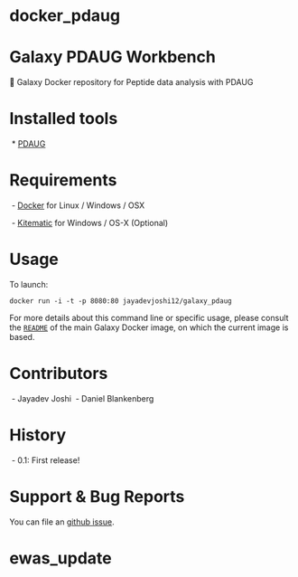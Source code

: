 # docker_pdaug

Galaxy PDAUG Workbench 
==================================

:whale: Galaxy Docker repository for Peptide data analysis with PDAUG

# Installed tools

 * [PDAUG](https://github.com/jaidevjoshi83/pdaug)

# Requirements

 - [Docker](https://docs.docker.com/installation/) for Linux / Windows / OSX
 
 - [Kitematic](https://kitematic.com/) for Windows / OS-X (Optional)

# Usage

To launch:

```
docker run -i -t -p 8080:80 jayadevjoshi12/galaxy_pdaug
```

For more details about this command line or specific usage, please consult the
[`README`](https://github.com/bgruening/docker-galaxy-stable/blob/master/README.md) of the main Galaxy Docker image, on which the current image is based.

# Contributors
 - Jayadev Joshi
 - Daniel Blankenberg

# History

 - 0.1: First release!

# Support & Bug Reports

You can file an [github issue](https://github.com/jaidevjoshi83/docker_pdaug/issues). 
# ewas_update
